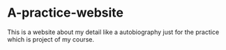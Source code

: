 # A-practice-website
This is a website about my detail like a autobiography just for the practice which is project of my course.
